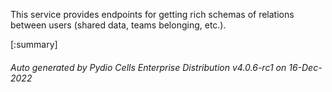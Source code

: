 






This service provides endpoints for getting rich schemas of relations between users (shared data, teams belonging, etc.).

[:summary]

###### Auto generated by Pydio Cells Enterprise Distribution v4.0.6-rc1 on 16-Dec-2022

